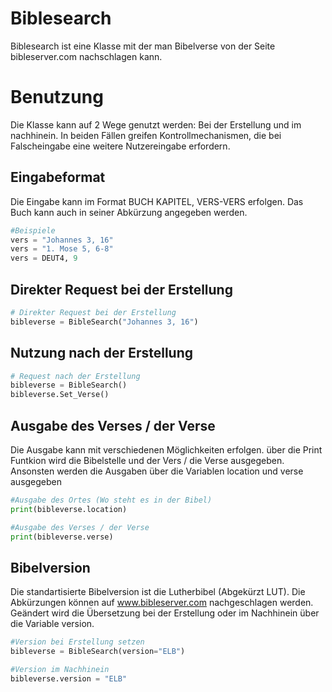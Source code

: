 # Biblesearch
Biblesearch ist eine Klasse mit der man Bibelverse von der Seite bibleserver.com nachschlagen kann.

# Benutzung
Die Klasse kann auf 2 Wege genutzt werden: Bei der Erstellung und im nachhinein. In beiden Fällen greifen Kontrollmechanismen, die bei Falscheingabe eine weitere Nutzereingabe erfordern.

## Eingabeformat
Die Eingabe kann im Format BUCH KAPITEL, VERS-VERS erfolgen. Das Buch kann auch in seiner Abkürzung angegeben werden.
```python
#Beispiele
vers = "Johannes 3, 16"
vers = "1. Mose 5, 6-8"
vers = DEUT4, 9
```

## Direkter Request bei der Erstellung
```python
# Direkter Request bei der Erstellung
bibleverse = BibleSearch("Johannes 3, 16")
```

## Nutzung nach der Erstellung
```python
# Request nach der Erstellung
bibleverse = BibleSearch()
bibleverse.Set_Verse()
```

## Ausgabe des Verses / der Verse
Die Ausgabe kann mit verschiedenen Möglichkeiten erfolgen. über die Print Funtkion wird die Bibelstelle und der Vers / die Verse ausgegeben. Ansonsten werden die Ausgaben über die Variablen location und verse ausgegeben
```python
#Ausgabe des Ortes (Wo steht es in der Bibel)
print(bibleverse.location)

#Ausgabe des Verses / der Verse
print(bibleverse.verse)
```

## Bibelversion
Die standartisierte Bibelversion ist die Lutherbibel (Abgekürzt LUT). Die Abkürzungen können auf www.bibleserver.com nachgeschlagen werden. Geändert wird die Übersetzung bei der Erstellung oder im Nachhinein über die Variable version.
```python
#Version bei Erstellung setzen
bibleverse = BibleSearch(version="ELB")

#Version im Nachhinein
bibleverse.version = "ELB"
```